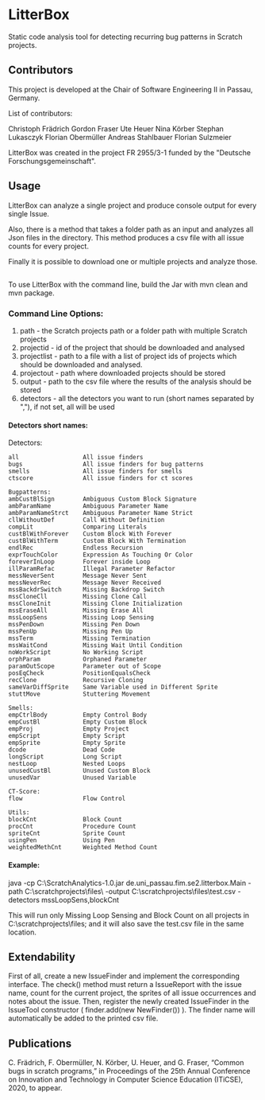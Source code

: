 # LitterBox

Static code analysis tool for detecting recurring bug patterns in Scratch projects. 

## Contributors 

This project is developed at the Chair of Software Engineering II in Passau, Germany.

List of contributors:

Christoph Frädrich
Gordon Fraser
Ute Heuer
Nina Körber
Stephan Lukasczyk
Florian Obermüller
Andreas Stahlbauer
Florian Sulzmeier

LitterBox was created in the project FR 2955/3-1 funded by the "Deutsche Forschungsgemeinschaft".

## Usage

LitterBox can analyze a single project and produce console output for every single Issue.

Also, there is a method that takes a folder path as an input and analyzes all Json files in the directory. 
This method produces a csv file with all issue counts for every project.

Finally it is possible to download one or multiple projects and analyze those.

##
To use LitterBox with the command line, build the Jar with mvn clean and mvn package.

### Command Line Options:

1. path - the Scratch projects path or a folder path with multiple Scratch projects
2. projectid - id of the project that should be downloaded and analysed
3. projectlist - path to a file with a list of project ids of projects which should be downloaded and analysed.
4. projectout - path where downloaded projects should be stored
5. output - path to the csv file where the results of the analysis should be stored
6. detectors - all the detectors you want to run (short names separated by ","), if not set, all will be used

#### Detectors short names:


Detectors:
  
	all                  All issue finders               
	bugs                 All issue finders for bug patterns      
	smells               All issue finders for smells    
	ctscore              All issue finders for ct scores
	
	Bugpatterns:
	ambCustBlSign        Ambiguous Custom Block Signature 
	ambParamName         Ambiguous Parameter Name
	ambParamNameStrct    Ambiguous Parameter Name Strict
	cllWithoutDef        Call Without Definition
	compLit              Comparing Literals
	custBlWithForever    Custom Block With Forever
	custBlWithTerm       Custom Block With Termination  
	endlRec              Endless Recursion
	exprTouchColor       Expression As Touching Or Color
	foreverInLoop        Forever inside Loop
	illParamRefac        Illegal Parameter Refactor
	messNeverSent        Message Never Sent
	messNeverRec         Message Never Received  
	mssBackdrSwitch      Missing Backdrop Switch
	mssCloneCll          Missing Clone Call
	mssCloneInit         Missing Clone Initialization
	mssEraseAll          Missing Erase All
	mssLoopSens          Missing Loop Sensing
	mssPenDown           Missing Pen Down	
	mssPenUp             Missing Pen Up
	mssTerm              Missing Termination 
	mssWaitCond          Missing Wait Until Condition
	noWorkScript         No Working Script
	orphParam            Orphaned Parameter
	paramOutScope        Parameter out of Scope
	posEqCheck           PositionEqualsCheck 
	recClone             Recursive Cloning
	sameVarDiffSprite    Same Variable used in Different Sprite    
	stuttMove            Stuttering Movement	
	
	Smells:
	empCtrlBody          Empty Control Body  
	empCustBl            Empty Custom Block
	empProj              Empty Project	
	empScript            Empty Script
	empSprite            Empty Sprite
	dcode                Dead Code	
	longScript           Long Script 
	nestLoop             Nested Loops
	unusedCustBl         Unused Custom Block               
	unusedVar            Unused Variable 
                  
	CT-Score:  
	flow                 Flow Control                
	                          
	Utils:   
	blockCnt             Block Count
	procCnt              Procedure Count
	spriteCnt            Sprite Count 
	usingPen             Using Pen
	weightedMethCnt      Weighted Method Count           


#### Example:

java -cp C:\ScratchAnalytics-1.0.jar de.uni_passau.fim.se2.litterbox.Main -path C:\scratchprojects\files\ -output C:\scratchprojects\files\test.csv -detectors mssLoopSens,blockCnt

This will run only Missing Loop Sensing and Block Count on all projects in C:\scratchprojects\files\; and it will also
 save the test.csv file in the same location.

## Extendability

First of all, create a new IssueFinder and implement the corresponding interface. 
The check() method must return a IssueReport with the issue name, count for the current project, 
the sprites of all issue occurrences and notes about the issue.
Then, register the newly created IssueFinder in the IssueTool constructor ( finder.add(new NewFinder()) ).
The finder name will automatically be added to the printed csv file.


## Publications
C. Frädrich, F. Obermüller, N. Körber, U. Heuer, and G. Fraser, “Common bugs in scratch programs,” in Proceedings of
 the 25th Annual Conference on Innovation and Technology in Computer Science Education (ITiCSE), 2020, to appear.
